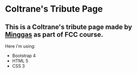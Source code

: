 # Coltrane's Tribute Page

## This is a Coltrane's tribute page made by <a href="https://minggas.website" target="_blank">Minggas</a> as part of FCC course.

Here i'm using:
* Bootstrap 4
* HTML 5
* CSS 3
